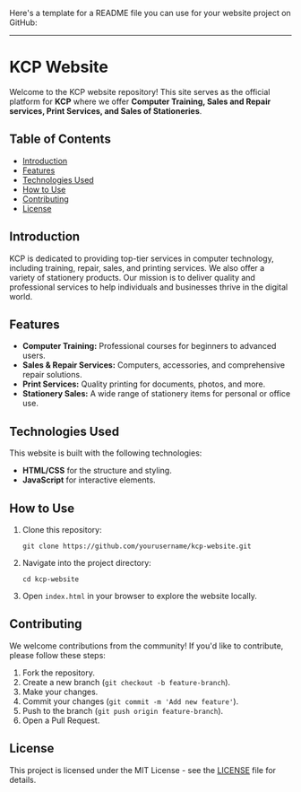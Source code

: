 Here's a template for a README file you can use for your website project on GitHub:

---

# KCP Website

Welcome to the KCP website repository! This site serves as the official platform for **KCP** where we offer **Computer Training, Sales and Repair services, Print Services, and Sales of Stationeries**.

## Table of Contents

- [Introduction](#introduction)
- [Features](#features)
- [Technologies Used](#technologies-used)
- [How to Use](#how-to-use)
- [Contributing](#contributing)
- [License](#license)

## Introduction

KCP is dedicated to providing top-tier services in computer technology, including training, repair, sales, and printing services. We also offer a variety of stationery products. Our mission is to deliver quality and professional services to help individuals and businesses thrive in the digital world.

## Features

- **Computer Training:** Professional courses for beginners to advanced users.
- **Sales & Repair Services:** Computers, accessories, and comprehensive repair solutions.
- **Print Services:** Quality printing for documents, photos, and more.
- **Stationery Sales:** A wide range of stationery items for personal or office use.

## Technologies Used

This website is built with the following technologies:

- **HTML/CSS** for the structure and styling.
- **JavaScript** for interactive elements.

## How to Use

1. Clone this repository:  
   ```
   git clone https://github.com/yourusername/kcp-website.git
   ```
2. Navigate into the project directory:  
   ```
   cd kcp-website
   ```
3. Open `index.html` in your browser to explore the website locally.

## Contributing

We welcome contributions from the community! If you'd like to contribute, please follow these steps:

1. Fork the repository.
2. Create a new branch (`git checkout -b feature-branch`).
3. Make your changes.
4. Commit your changes (`git commit -m 'Add new feature'`).
5. Push to the branch (`git push origin feature-branch`).
6. Open a Pull Request.

## License

This project is licensed under the MIT License - see the [LICENSE](LICENSE) file for details.
